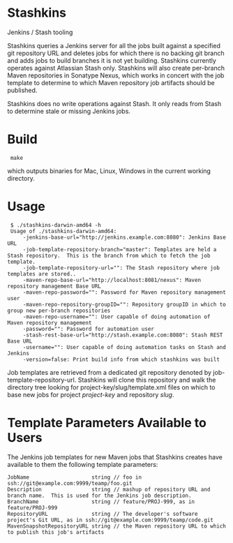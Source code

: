 Stashkins
=========

Jenkins / Stash tooling

Stashkins queries a Jenkins server for all the jobs built against
a specified git repository URL and deletes jobs for which there is
no backing git branch and adds jobs to build branches it is not yet
building.  Stashkins currently operates against Atlassian Stash
only.  Stashkins will also create per-branch Maven repositories in
Sonatype Nexus, which works in concert with the job template to
determine to which Maven repository job artifacts should be published.

Stashkins does no write operations against Stash.  It only reads
from Stash to determine stale or missing Jenkins jobs.

Build
=====

     make

which outputs binaries for Mac, Linux, Windows in the current working
directory.

Usage
=====

     $ ./stashkins-darwin-amd64 -h
     Usage of ./stashkins-darwin-amd64:
         -jenkins-base-url="http://jenkins.example.com:8080": Jenkins Base URL
         -job-template-repository-branch="master": Templates are held a Stash repository.  This is the branch from which to fetch the job template.
         -job-template-repository-url="": The Stash repository where job templates are stored..
         -maven-repo-base-url="http://localhost:8081/nexus": Maven repository management Base URL
         -maven-repo-password="": Password for Maven repository management user
         -maven-repo-repository-groupID="": Repository groupID in which to group new per-branch repositories
         -maven-repo-username="": User capable of doing automation of Maven repository management
         -password="": Password for automation user
         -stash-rest-base-url="http://stash.example.com:8080": Stash REST Base URL
         -username="": User capable of doing automation tasks on Stash and Jenkins
         -version=false: Print build info from which stashkins was built

Job templates are retrieved from a dedicated git repository denoted
by job-template-repository-url.  Stashkins will clone this repository
and walk the directory tree looking for project-key/slug/template.xml
files on which to base new jobs for project *project-key* and
repository *slug*.

Template Parameters Available to Users
======================================

The Jenkins job templates for new Maven jobs that Stashkins creates 
have available to them the following template parameters:

    JobName                    string // foo in ssh://git@example.com:9999/teamp/foo.git
    Description                string // mashup of repository URL and branch name.  This is used for the Jenkins job description.
    BranchName                 string // feature/PROJ-999, as in feature/PROJ-999
    RepositoryURL              string // The developer's software project's Git URL, as in ssh://git@example.com:9999/teamp/code.git
    MavenSnapshotRepositoryURL string // the Maven repository URL to which to publish this job's artifacts
